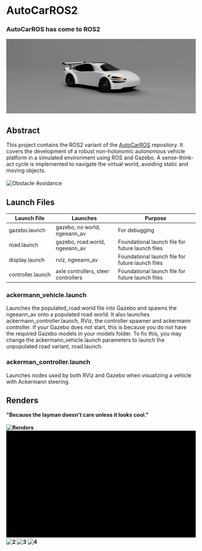 # AutoCarROS2
### AutoCarROS has come to ROS2
![ngeeann_av](https://github.com/winstxnhdw/AutoCarROS/blob/master/resources/pictures/ngeeann_av_ultrawide.png?raw=true)

## Abstract
This project contains the ROS2 variant of the [AutoCarROS](https://github.com/winstxnhdw/AutoCarROS) repository. It covers the development of a robust non-holonomic autonomous vehicle platform in a simulated environment using ROS and Gazebo. A sense-think-act cycle is implemented to navigate the virtual world, avoiding static and moving objects.
<br />
<br />
![Obstacle Avoidance](https://github.com/winstxnhdw/AutoCarROS/blob/master/resources/gifs/obstacle_avoidance.gif?raw=true)

## Launch Files
|Launch File|Launches|Purpose|
|-----------|--------|-------|
|gazebo.launch|gazebo, no world, ngeeann_av|For debugging
|road.launch|gazebo, road.world, ngeeann_av|Foundational launch file for future launch files
|display.launch|rviz, ngeeann_av|Foundational launch file for future launch files
|controller.launch|axle controllers, steer controllers|Foundational launch file for future launch files

### ackermann_vehicle.launch
Launches the populated_road.world file into Gazebo and spawns the ngeeann_av onto a populated road world. It also launches ackermann_controller.launch, RViz, the controller spawner and ackermann controller. If your Gazebo does not start, this is because you do not have the required Gazebo models in your models folder. To fix this, you may change the ackermann_vehicle.launch parameters to launch the unpopulated road variant, road.launch.

### ackerman_controller.launch
Launches nodes used by both RViz and Gazebo when visualizing a vehicle with Ackermann steering.
## Renders
<b>"Because the layman doesn't care unless it looks cool."<b>
<br />
<br />
![Renders](https://github.com/winstxnhdw/AutoCarROS/blob/master/resources/gifs/renders.gif?raw=true)
![1](https://github.com/winstxnhdw/AutoCarROS/blob/master/resources/gifs/1.gif?raw=true)
![2](https://github.com/winstxnhdw/AutoCarROS/blob/master/resources/gifs/2.gif?raw=true)
![3](https://github.com/winstxnhdw/AutoCarROS/blob/master/resources/gifs/3.gif?raw=true)
![4](https://github.com/winstxnhdw/AutoCarROS/blob/master/resources/gifs/4.gif?raw=true)
